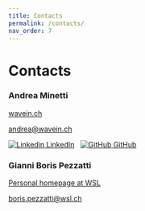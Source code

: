 ```yaml
---
title: Contacts
permalink: /contacts/
nav_order: 7
---
```


# Contacts

### Andrea Minetti

[wavein.ch](https://wavein.ch)

[andrea@wavein.ch](mailto:andrea@wavein.ch)

[![Linkedin](https://i.stack.imgur.com/gVE0j.png) LinkedIn](https://www.linkedin.com/in/minettiandrea/)
&nbsp;
[![GitHub](https://i.stack.imgur.com/tskMh.png) GitHub](https://github.com/minettiandrea/)

### Gianni Boris Pezzatti

[Personal homepage at WSL](https://www.wsl.ch/en/employees/pezzatti.html)

[boris.pezzatti@wsl.ch](mailto:boris.pezzatti@wsl.ch)

